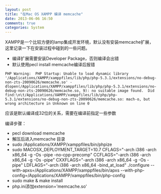 ```yaml
---
layout: post
title: "在Mac OS XAMPP 编译 memcache"
date: 2013-06-06 16:50
comments: true
categories: System
---
```


XAMPP是一个比较方便的lamp集成开发环境，默认没有安装memcache扩展，这里记录一下在安装过程中碰到的一些问题。

* 编译扩展需要安装Developer Package，否则编译会出错
* 默认使用pecl install memcache编译后报错

```
PHP Warning:  PHP Startup: Unable to load dynamic library '/Applications/XAMPP/xamppfiles/lib/php/php-5.3.1/extensions/no-debug-non-zts-20090626/memcache.so' - dlopen(/Applications/XAMPP/xamppfiles/lib/php/php-5.3.1/extensions/no-debug-non-zts-20090626/memcache.so, 9): no suitable image found.  Did find:\n\t/Applications/XAMPP/xamppfiles/lib/php/php-5.3.1/extensions/no-debug-non-zts-20090626/memcache.so: mach-o, but wrong architecture in Unknown on line 0
```
应该是默认编译成32位的关系，需要在编译前指定一些参数

编译步骤：

* pecl download memcache
* 解压后进入memcache 目录
* sudo /Applications/XAMPP/xamppfiles/bin/phpize
* sudo MACOSX_DEPLOYMENT_TARGET=10.7 CFLAGS="-arch i386 -arch x86_64 -g -Os -pipe -no-cpp-precomp" CCFLAGS="-arch i386 -arch x86_64 -g -Os -pipe" CXXFLAGS="-arch i386 -arch x86_64 -g -Os -pipe" LDFLAGS="-arch i386 -arch x86_64 -bind_at_load" ./configure --with-apxs=/Applications/XAMPP/xamppfiles/bin/apxs --with-php-config=/Applications/XAMPP/xamppfiles/bin/php-config
* sudo make & make install
* php.ini添加extension='memcache.so'